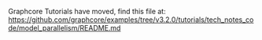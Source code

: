 Graphcore Tutorials have moved, find this file at:
https://github.com/graphcore/examples/tree/v3.2.0/tutorials/tech_notes_code/model_parallelism/README.md
